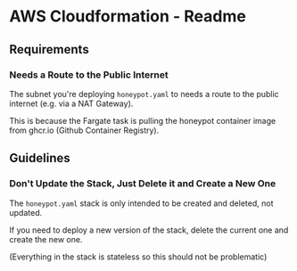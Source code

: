 # AWS Cloudformation - Readme

## Requirements

### Needs a Route to the Public Internet

The subnet you're deploying `honeypot.yaml` to needs a route to the public internet (e.g. via a NAT Gateway).

This is because the Fargate task is pulling the honeypot container image from ghcr.io (Github Container Registry).

## Guidelines

### Don't Update the Stack, Just Delete it and Create a New One

The `honeypot.yaml` stack is only intended to be created and deleted, not updated.

If you need to deploy a new version of the stack, delete the current one and create the new one.

(Everything in the stack is stateless so this should not be problematic)